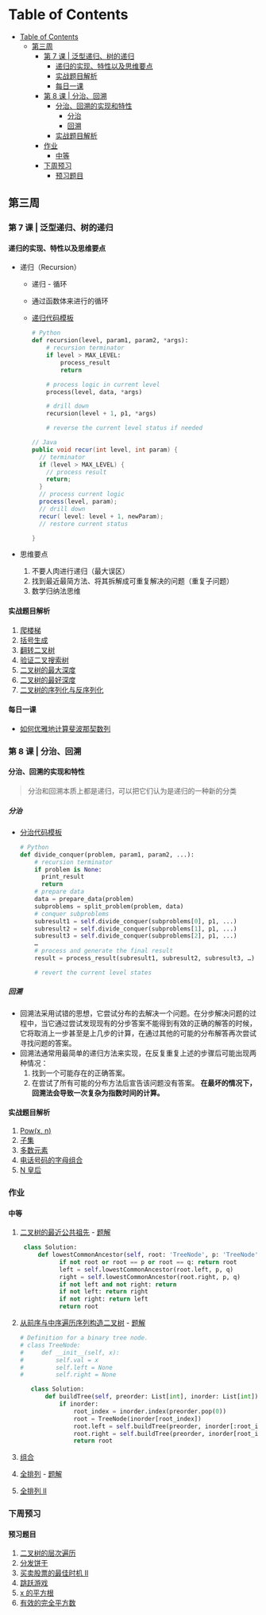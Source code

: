 # Table of Contents

- [Table of Contents](#table-of-contents)
  - [第三周](#第三周)
    - [第 7 课 | 泛型递归、树的递归](#第-7-课--泛型递归树的递归)
      - [递归的实现、特性以及思维要点](#递归的实现特性以及思维要点)
      - [实战题目解析](#实战题目解析)
      - [每日一课](#每日一课)
    - [第 8 课 | 分治、回溯](#第-8-课--分治回溯)
      - [分治、回溯的实现和特性](#分治回溯的实现和特性)
        - [分治](#分治)
        - [回溯](#回溯)
      - [实战题目解析](#实战题目解析-1)
    - [作业](#作业)
      - [中等](#中等)
    - [下周预习](#下周预习)
      - [预习题目](#预习题目)

## 第三周

### 第 7 课 | 泛型递归、树的递归

#### 递归的实现、特性以及思维要点

- 递归（Recursion）

  - 递归 - 循环
  - 通过函数体来进行的循环
  - [递归代码模板](https://shimo.im/docs/EICAr9lRPUIPHxsH/)

    ```Python
    # Python
    def recursion(level, param1, param2, *args):
        # recursion terminator
        if level > MAX_LEVEL:
            process_result
            return

        # process logic in current level
        process(level, data, *args)

        # drill down
        recursion(level + 1, p1, *args)

        # reverse the current level status if needed
    ```

    ```JAVA
    // Java
    public void recur(int level, int param) {
      // terminator
      if (level > MAX_LEVEL) {
        // process result
        return;
      }
      // process current logic
      process(level, param);
      // drill down
      recur( level: level + 1, newParam);
      // restore current status

    }
    ```

- 思维要点
  1. 不要人肉进行递归（最大误区）
  2. 找到最近最简方法、将其拆解成可重复解决的问题（重复子问题）
  3. 数学归纳法思维

#### 实战题目解析

1. [爬楼梯](https://leetcode-cn.com/problems/climbing-stairs/)
2. [括号生成](https://leetcode-cn.com/problems/generate-parentheses/)
3. [翻转二叉树](https://leetcode-cn.com/problems/invert-binary-tree/description/)
4. [验证二叉搜索树](https://leetcode-cn.com/problems/validate-binary-search-tree)
5. [二叉树的最大深度](https://leetcode-cn.com/problems/maximum-depth-of-binary-tree)
6. [二叉树的最好深度](https://leetcode-cn.com/problems/minimum-depth-of-binary-tree)
7. [二叉树的序列化与反序列化](https://leetcode-cn.com/problems/serialize-and-deserialize-binary-tree/)

#### 每日一课

- [如何优雅地计算斐波那契数列](https://time.geekbang.org/dailylesson/detail/100028406)

### 第 8 课 | 分治、回溯

#### 分治、回溯的实现和特性

> 分治和回溯本质上都是递归，可以把它们认为是递归的一种新的分类

##### 分治

- [分治代码模板](https://shimo.im/docs/zvlDqLLMFvcAF79A/read)

  ```Python
  # Python
  def divide_conquer(problem, param1, param2, ...):
      # recursion terminator
      if problem is None:
        print_result
        return
      # prepare data
      data = prepare_data(problem)
      subproblems = split_problem(problem, data)
      # conquer subproblems
      subresult1 = self.divide_conquer(subproblems[0], p1, ...)
      subresult2 = self.divide_conquer(subproblems[1], p1, ...)
      subresult3 = self.divide_conquer(subproblems[2], p1, ...)
      …
      # process and generate the final result
      result = process_result(subresult1, subresult2, subresult3, …)

      # revert the current level states
  ```

##### 回溯

- 回溯法采用试错的思想，它尝试分布的去解决一个问题。在分步解决问题的过程中，当它通过尝试发现现有的分步答案不能得到有效的正确的解答的时候，它将取消上一步甚至是上几步的计算，在通过其他的可能的分布解答再次尝试寻找问题的答案。
- 回溯法通常用最简单的递归方法来实现，在反复重复上述的步骤后可能出现两种情况：
  1. 找到一个可能存在的正确答案。
  2. 在尝试了所有可能的分布方法后宣告该问题没有答案。
     **在最坏的情况下，回溯法会导致一次复杂为指数时间的计算。**

#### 实战题目解析

1. [Pow(x, n) ](https://leetcode-cn.com/problems/powx-n/)
2. [子集](https://leetcode-cn.com/problems/subsets/)
3. [多数元素](https://leetcode-cn.com/problems/majority-element/description/)
4. [电话号码的字母组合](https://leetcode-cn.com/problems/letter-combinations-of-a-phone-number/)
5. [N 皇后](https://leetcode-cn.com/problems/n-queens/)

### 作业

#### 中等

1. [二叉树的最近公共祖先](https://leetcode-cn.com/problems/lowest-common-ancestor-of-a-binary-tree/) - [题解](https://leetcode-cn.com/problems/lowest-common-ancestor-of-a-binary-tree/solution/236-er-cha-shu-de-zui-jin-gong-gong-zu-xian-hou-xu/)

   ```Python
    class Solution:
        def lowestCommonAncestor(self, root: 'TreeNode', p: 'TreeNode', q: 'TreeNode') -> 'TreeNode':
              if not root or root == p or root == q: return root
              left = self.lowestCommonAncestor(root.left, p, q)
              right = self.lowestCommonAncestor(root.right, p, q)
              if not left and not right: return
              if not left: return right
              if not right: return left
              return root
   ```

2. [从前序与中序遍历序列构造二叉树](https://leetcode-cn.com/problems/construct-binary-tree-from-preorder-and-inorder-traversal/) - [题解](https://leetcode.com/problems/construct-binary-tree-from-preorder-and-inorder-traversal/discuss/34579/Python-short-recursive-solution.)

   ```Python
   # Definition for a binary tree node.
   # class TreeNode:
   #     def __init__(self, x):
   #         self.val = x
   #         self.left = None
   #         self.right = None

      class Solution:
          def buildTree(self, preorder: List[int], inorder: List[int]) -> TreeNode:
              if inorder:
                  root_index = inorder.index(preorder.pop(0))
                  root = TreeNode(inorder[root_index])
                  root.left = self.buildTree(preorder, inorder[:root_index])
                  root.right = self.buildTree(preorder, inorder[root_index + 1:])
                  return root
   ```

3. [组合](https://leetcode-cn.com/problems/combinations/)
4. [全排列](https://leetcode-cn.com/problems/permutations/) - [题解](https://leetcode.com/problems/permutations/discuss/18241/One-Liners-in-Python)
5. [全排列 II](https://leetcode-cn.com/problems/permutations-ii/)

### 下周预习

#### 预习题目

1. [二叉树的层次遍历](http://leetcode-cn.com/problems/binary-tree-level-order-traversal/#/description)
2. [分发饼干](http://leetcode-cn.com/problems/assign-cookies/description/)
3. [买卖股票的最佳时机 II](http://leetcode-cn.com/problems/best-time-to-buy-and-sell-stock-ii/description/)
4. [跳跃游戏](http://leetcode-cn.com/problems/jump-game/)
5. [x 的平方根](http://leetcode-cn.com/problems/sqrtx/)
6. [有效的完全平方数](http://leetcode-cn.com/problems/valid-perfect-square/)
